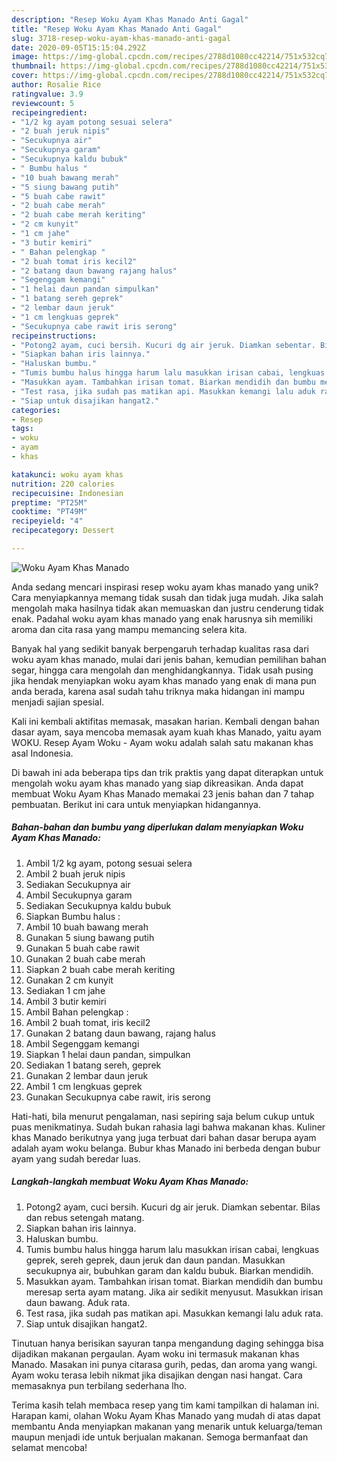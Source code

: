 ```yaml
---
description: "Resep Woku Ayam Khas Manado Anti Gagal"
title: "Resep Woku Ayam Khas Manado Anti Gagal"
slug: 3718-resep-woku-ayam-khas-manado-anti-gagal
date: 2020-09-05T15:15:04.292Z
image: https://img-global.cpcdn.com/recipes/2788d1080cc42214/751x532cq70/woku-ayam-khas-manado-foto-resep-utama.jpg
thumbnail: https://img-global.cpcdn.com/recipes/2788d1080cc42214/751x532cq70/woku-ayam-khas-manado-foto-resep-utama.jpg
cover: https://img-global.cpcdn.com/recipes/2788d1080cc42214/751x532cq70/woku-ayam-khas-manado-foto-resep-utama.jpg
author: Rosalie Rice
ratingvalue: 3.9
reviewcount: 5
recipeingredient:
- "1/2 kg ayam potong sesuai selera"
- "2 buah jeruk nipis"
- "Secukupnya air"
- "Secukupnya garam"
- "Secukupnya kaldu bubuk"
- " Bumbu halus "
- "10 buah bawang merah"
- "5 siung bawang putih"
- "5 buah cabe rawit"
- "2 buah cabe merah"
- "2 buah cabe merah keriting"
- "2 cm kunyit"
- "1 cm jahe"
- "3 butir kemiri"
- " Bahan pelengkap "
- "2 buah tomat iris kecil2"
- "2 batang daun bawang rajang halus"
- "Segenggam kemangi"
- "1 helai daun pandan simpulkan"
- "1 batang sereh geprek"
- "2 lembar daun jeruk"
- "1 cm lengkuas geprek"
- "Secukupnya cabe rawit iris serong"
recipeinstructions:
- "Potong2 ayam, cuci bersih. Kucuri dg air jeruk. Diamkan sebentar. Bilas dan rebus setengah matang."
- "Siapkan bahan iris lainnya."
- "Haluskan bumbu."
- "Tumis bumbu halus hingga harum lalu masukkan irisan cabai, lengkuas geprek, sereh geprek, daun jeruk dan daun pandan. Masukkan secukupnya air, bubuhkan garam dan kaldu bubuk. Biarkan mendidih."
- "Masukkan ayam. Tambahkan irisan tomat. Biarkan mendidih dan bumbu meresap serta ayam matang. Jika air sedikit menyusut. Masukkan irisan daun bawang. Aduk rata."
- "Test rasa, jika sudah pas matikan api. Masukkan kemangi lalu aduk rata."
- "Siap untuk disajikan hangat2."
categories:
- Resep
tags:
- woku
- ayam
- khas

katakunci: woku ayam khas 
nutrition: 220 calories
recipecuisine: Indonesian
preptime: "PT25M"
cooktime: "PT49M"
recipeyield: "4"
recipecategory: Dessert

---
```



![Woku Ayam Khas Manado](https://img-global.cpcdn.com/recipes/2788d1080cc42214/751x532cq70/woku-ayam-khas-manado-foto-resep-utama.jpg)

Anda sedang mencari inspirasi resep woku ayam khas manado yang unik? Cara menyiapkannya memang tidak susah dan tidak juga mudah. Jika salah mengolah maka hasilnya tidak akan memuaskan dan justru cenderung tidak enak. Padahal woku ayam khas manado yang enak harusnya sih memiliki aroma dan cita rasa yang mampu memancing selera kita.

Banyak hal yang sedikit banyak berpengaruh terhadap kualitas rasa dari woku ayam khas manado, mulai dari jenis bahan, kemudian pemilihan bahan segar, hingga cara mengolah dan menghidangkannya. Tidak usah pusing jika hendak menyiapkan woku ayam khas manado yang enak di mana pun anda berada, karena asal sudah tahu triknya maka hidangan ini mampu menjadi sajian spesial.

Kali ini kembali aktifitas memasak, masakan harian. Kembali dengan bahan dasar ayam, saya mencoba memasak ayam kuah khas Manado, yaitu ayam WOKU. Resep Ayam Woku - Ayam woku adalah salah satu makanan khas asal Indonesia.


Di bawah ini ada beberapa tips dan trik praktis yang dapat diterapkan untuk mengolah woku ayam khas manado yang siap dikreasikan. Anda dapat membuat Woku Ayam Khas Manado memakai 23 jenis bahan dan 7 tahap pembuatan. Berikut ini cara untuk menyiapkan hidangannya.

<!--inarticleads1-->

##### Bahan-bahan dan bumbu yang diperlukan dalam menyiapkan Woku Ayam Khas Manado:

1. Ambil 1/2 kg ayam, potong sesuai selera
1. Ambil 2 buah jeruk nipis
1. Sediakan Secukupnya air
1. Ambil Secukupnya garam
1. Sediakan Secukupnya kaldu bubuk
1. Siapkan  Bumbu halus :
1. Ambil 10 buah bawang merah
1. Gunakan 5 siung bawang putih
1. Gunakan 5 buah cabe rawit
1. Gunakan 2 buah cabe merah
1. Siapkan 2 buah cabe merah keriting
1. Gunakan 2 cm kunyit
1. Sediakan 1 cm jahe
1. Ambil 3 butir kemiri
1. Ambil  Bahan pelengkap :
1. Ambil 2 buah tomat, iris kecil2
1. Gunakan 2 batang daun bawang, rajang halus
1. Ambil Segenggam kemangi
1. Siapkan 1 helai daun pandan, simpulkan
1. Sediakan 1 batang sereh, geprek
1. Gunakan 2 lembar daun jeruk
1. Ambil 1 cm lengkuas geprek
1. Gunakan Secukupnya cabe rawit, iris serong


Hati-hati, bila menurut pengalaman, nasi sepiring saja belum cukup untuk puas menikmatinya. Sudah bukan rahasia lagi bahwa makanan khas. Kuliner khas Manado berikutnya yang juga terbuat dari bahan dasar berupa ayam adalah ayam woku belanga. Bubur khas Manado ini berbeda dengan bubur ayam yang sudah beredar luas. 

<!--inarticleads2-->

##### Langkah-langkah membuat Woku Ayam Khas Manado:

1. Potong2 ayam, cuci bersih. Kucuri dg air jeruk. Diamkan sebentar. Bilas dan rebus setengah matang.
1. Siapkan bahan iris lainnya.
1. Haluskan bumbu.
1. Tumis bumbu halus hingga harum lalu masukkan irisan cabai, lengkuas geprek, sereh geprek, daun jeruk dan daun pandan. Masukkan secukupnya air, bubuhkan garam dan kaldu bubuk. Biarkan mendidih.
1. Masukkan ayam. Tambahkan irisan tomat. Biarkan mendidih dan bumbu meresap serta ayam matang. Jika air sedikit menyusut. Masukkan irisan daun bawang. Aduk rata.
1. Test rasa, jika sudah pas matikan api. Masukkan kemangi lalu aduk rata.
1. Siap untuk disajikan hangat2.


Tinutuan hanya berisikan sayuran tanpa mengandung daging sehingga bisa dijadikan makanan pergaulan. Ayam woku ini termasuk makanan khas Manado. Masakan ini punya citarasa gurih, pedas, dan aroma yang wangi. Ayam woku terasa lebih nikmat jika disajikan dengan nasi hangat. Cara memasaknya pun terbilang sederhana lho. 

Terima kasih telah membaca resep yang tim kami tampilkan di halaman ini. Harapan kami, olahan Woku Ayam Khas Manado yang mudah di atas dapat membantu Anda menyiapkan makanan yang menarik untuk keluarga/teman maupun menjadi ide untuk berjualan makanan. Semoga bermanfaat dan selamat mencoba!
